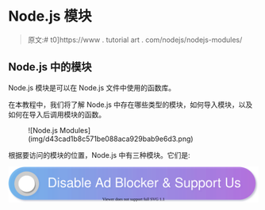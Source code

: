 # Node.js 模块

> 原文:# t0]https://www . tutorial art . com/nodejs/nodejs-modules/

## Node.js 中的模块

Node.js 模块是可以在 Node.js 文件中使用的函数库。

在本教程中，我们将了解 Node.js 中存在哪些类型的模块，如何导入模块，以及如何在导入后调用模块的函数。

<figure class="aligncenter">![Node.js Modules](img/d43cad1b8c571be088aca929bab9e6d3.png)</figure>

根据要访问的模块的位置，Node.js 中有三种模块。它们是:

[![](img/925da31b32d6bc3827932f6c8afb11bb.png)](https://www.tutorialkart.com/)